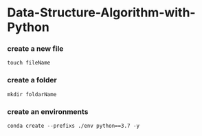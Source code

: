 # Data-Structure-Algorithm-with-Python

### create a new file
```
touch fileName
```
### create a folder
```
mkdir foldarName
```
### create an environments
```
conda create --prefixs ./env python==3.7 -y
```
###
